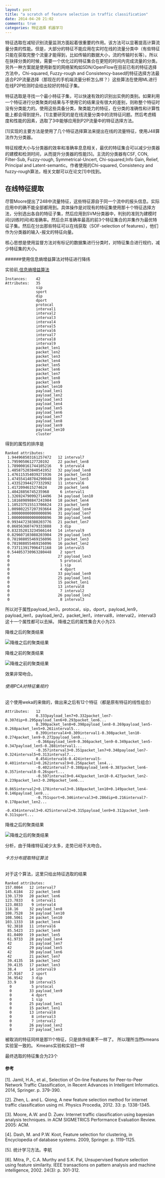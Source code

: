 ```yaml
---
layout: post
title: "a scratch of feature selection in traffic classification"
date: 2014-04-20 21:02
comments: true
categories: 特征选择 机器学习
---
```


特征选取在减轻识别流量监测方面起着很重要的作用。该方法可以显著提高计算流量分类的性能。但是，大部分的特征不能应用在实时在线的流量分类中（有些特征只能在获取完整个流量才能得到，比如传输的数据大小，流的传输时长等）。所以在抉择分类的时候，需要一个优化过的特征集合在更短的时间内完成流量的分类。另外一种方案就是使用新型的网络架构如SDN/OpenFlow在目前已有的特征选择方法中，Chi-squared, Fuzzy-rough and Consistency-based的特征选择方法最适合P2P流量选择（那现在的手机端流量分析怎么样？）这些算法在使用ML进行在线P2P检测时会给出较好的特征子集。
<!--more-->
特征选取是寻找一个最小特征子集，可以快速有效的识别出实例的类别。如果利用一个特征进行分类聚类的结果与不使用它的结果没有很大的差别，则称整个特征时没有分类能力的。使用这些具备分类，聚类能力的特征，在分类的准确性和计算性能上都会得到提升。[1]主要研究的是在线流量分类中的流特征问题。然后考虑精度和性能的因素，选取了3中能够应用到P2P流量中的特征选择方法。

[1]实现的主要方法是使用了几个特征选择算法来提出在线的流量特征，使用J48算法作为分类器。

特征规模大小与分类器的效率和准确率息息相关，最优的特征集合可以减少分类器的建模和检测时间，从而提升分类器的性能[5]。主流的分类器有CSF, CON, Filter-Sub, Fuzzy-rough, Symmetrical-Uncert, Chi-squared,Info Gain, Relief, Principal and Latent-semantic。作者使用的Chi-squared, Consistency and fuzzy-rough算法，相关文献可以在论文[1]中找到。

## 在线特征提取

尽管Moore提出了248中流量特征，这些特征源自于同一个流中的报头信息。实际应用中的确不能全部都用到。具体操作是对现有的特征集使用那十个特征选择方法，分别选出各自的特征子集，然后应用到SVM分类器中，判别的准则为建模时间(训练时间)和准确率。然后合并准确率最高的前3个特征集合的并集作为最优特征子集。然后在分出那些特征可以在线获取（SOF-selection of features），他们作为分类器的输入-报文的特征向量。

核心思想是使用监督方法对有标记的数据集进行分类时，对特征集合进行规约，减少特征集的大小。


######使用信息熵增益算法对特征进行降纬

实验前,[信息熵增益算法](http://www.aluenkinglee.com/blog/2014/04/21/feature-selection--infomation-gain/)

```text
Instances:    42
Attributes:   35
              sip
              sport
              dip
              dport
              protocal
              interval1
              interval2
              interval3
              interval4
              interval5
              interval6
              interval7
              interval8
              interval9
              packet_len1
              packet_len2
              packet_len3
              packet_len4
              packet_len5
              packet_len6
              packet_len7
              packet_len8
              packet_len9
              packet_len10
              payload_len1
              payload_len2
              payload_len3
              payload_len4
              payload_len5
              payload_len6
              payload_len7
              payload_len8
              payload_len9
              payload_len10
              cluster
```

得到的属性的排序是

```text
Ranked attributes:
 1.944968503161257472   12 interval7
 1.79590506127720192    22 packet_len8
 1.789000161744105216    9 interval4
 1.485875203840541952   32 payload_len8
 1.476115354039271936   24 packet_len10
 1.474554148784290048   19 packet_len5
 1.433523944277332992   11 interval6
 1.4172094615274624     20 packet_len6
 1.40428856745235968     6 interval1
 1.326924790992714496   34 payload_len10
 1.181689898847241984   18 packet_len4
 1.105237515513706624   23 packet_len9
 1.009802257207393664   28 payload_len4
 1.000000000000000896   31 payload_len7
 1.000000000000000896   30 payload_len6
 0.993447238380203776   21 packet_len7
 0.868563607479333888    3 dip
 0.832352013234566144   14 interval9
 0.829607103088203904   29 payload_len5
 0.781988055469156096   17 packet_len3
 0.781988055469156096   16 packet_len2
 0.737113917996471168   10 interval5
 0.544053730963280448    2 sport
 0                      27 payload_len3
 0                       5 protocal
 0                       1 sip
 0                       4 dport
 0                      33 payload_len9
 0                      25 payload_len1
 0                      15 packet_len1
 0                      13 interval8
 0                       7 interval2
 0                      26 payload_len2
 0                       8 interval3

```

所以对于属性payload_len3，protocal，sip，dport，payload_len9，payload_len1，payload_len2，packet_len1，interval8，interval2，interval3这十一个属性都可以去掉。
降维之后的属性集合大小为23.

降维之后的聚类结果

![降维之后的聚类结果](https://github.com/aluenkinglee/aluenkinglee.github.io/blob/source/source/images/2014-04-20-a-scratch-of-feature-selection-in-traffic-classification/reduction2.png?raw=true "降维之后的聚类结果")

降维之前的聚类结果

![降维之前的聚类结果](https://github.com/aluenkinglee/aluenkinglee.github.io/blob/source/source/images/2014-04-20-a-scratch-of-feature-selection-in-traffic-classification/%E6%AC%A7%E5%87%A0%E9%87%8C%E5%BE%B7%E8%B7%9D%E7%A6%BB.png?raw=true "降维之前的聚类结果")


效果非常吻合。

###### 使用PCA对特征集规约

这个使用weka的来做的，做出来之后有12个特征（都是原有特征的线性组合）

```text
Attributes:   12
              0.333payload_len7+0.332packet_len7-0.307dip+0.295payload_len6+0.293packet_len6...
              0.399packet_len8+0.398payload_len8-0.269payload_len5-0.268packet_len5+0.261interval5...
              0.399interval4+0.309interval1-0.308packet_len10-0.274packet_len9-0.272payload_len9...
              -0.366payload_len9-0.366packet_len9-0.349packet_len5-0.347payload_len5-0.288interval1...
              -0.357interval3+0.351packet_len7+0.348payload_len7-0.324interval5+0.313interval7...
              0.454interval6-0.424interval5-0.401interval1+0.262interval9+0.256packet_len4...
              -0.402interval7-0.388payload_len6-0.387packet_len6-0.357interval8-0.26sport...
              -0.597interval9+0.443packet_len10-0.427packet_len2-0.239packet_len3-0.209packet_len6...
              0.865interval2+0.178interval3+0.168packet_len10+0.149packet_len4-0.146payload_len9...
              -0.751sport+0.346interval3+0.286dip+0.216interval7-0.178packet_len2...
              -0.434interval3+0.425interval2+0.315payload_len9+0.312packet_len9-0.311sport...
```

降维之后的聚类结果

![降维之后的聚类结果](https://github.com/aluenkinglee/aluenkinglee.github.io/blob/source/source/images/2014-04-20-a-scratch-of-feature-selection-in-traffic-classification/reduction1.png?raw=true "降维之后的聚类结果")


分析，由于降维特征减少太多，走势已经不太吻合。

###### 卡方分布提取特征算法

对于这个算法，这里只给出特征选取的结果

```text
Ranked attributes:
157.0864   12 interval7
145.6184   22 packet_len8
130.1739   20 packet_len6
123.7833    6 interval1
123.0833    9 interval4
118.16     32 payload_len8
108.7528   34 payload_len10
108.5061   24 packet_len10
103.1333   18 packet_len4
 92.3818   11 interval6
 85.5423   23 packet_len9
 81.0409   19 packet_len5
 61.9733   28 payload_len4
 42        31 payload_len7
 42        29 payload_len5
 42        30 payload_len6
 42        21 packet_len7
 39.4135   16 packet_len2
 39.4135   17 packet_len3
 38.4      14 interval9
 37.9167    2 sport
 36.9542    3 dip
 33.9      10 interval5
  0         5 protocal
  0        33 payload_len9
  0         4 dport
  0         1 sip
  0        25 payload_len1
  0        15 packet_len1
  0        13 interval8
  0         8 interval3
  0         7 interval2
  0        26 payload_len2
  0        27 payload_len3
```

被取消的特征同样是那11个特征，只是排序结果不一样了。
所以理所当然kmeans实验室一致的。
Kmeans实验和实验1一样

最终选取的特征集合为23个

#### 参考

[1]. Jamil, H.A., et al., Selection of On-line Features for Peer-to-Peer Network Traffic Classification, in Recent Advances in Intelligent Informatics. 2014, Springer. p. 379-390.

[2]. Zhen, L. and L. Qiong, A new feature selection method for internet traffic classification using ml. Physics Procedia, 2012. 33: p. 1338-1345.

[3]. Moore, A.W. and D. Zuev. Internet traffic classification using bayesian analysis techniques. in ACM SIGMETRICS Performance Evaluation Review. 2005: ACM.

[4]. Dash, M. and P.W. Koot, Feature selection for clustering, in Encyclopedia of database systems. 2009, Springer. p. 1119-1125.

[5]. 统计学习方法。李航

[6]. Mitra, P., C.A. Murthy and S.K. Pal, Unsupervised feature selection using feature similarity. IEEE transactions on pattern analysis and machine intelligence, 2002. 24(3): p. 301-312.

